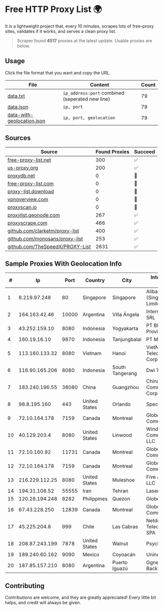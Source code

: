 
# Free HTTP Proxy List 🌍

It is a lightweight project that, every 10 minutes, scrapes lots of free-proxy sites, validates if it works, and serves a clean proxy list.


> Scraper found **4517** proxies at the latest update. Usable proxies are below.

## Usage

Click the file format that you want and copy the URL.


|File|Content|Count|
|----|-------|-----|
|[data.txt](https://raw.githubusercontent.com/themiralay/Proxy-List-World/master/data.txt)|`ip_address:port` combined (seperated new line)|79|
|[data.json](https://raw.githubusercontent.com/themiralay/Proxy-List-World/master/data.json)|`ip, port`|79|
|[data-with-geolocation.json](https://raw.githubusercontent.com/themiralay/Proxy-List-World/master/data-with-geolocation.json)|`ip, port, geolocation`|79|

## Sources

|Source|Found Proxies|Succeed|
|------|-------------|-------|
|[free-proxy-list.net](https://free-proxy-list.net)|300|✅|
|[us-proxy.org](https://www.us-proxy.org)|200|✅|
|[proxydb.net](http://proxydb.net)|0|🚫|
|[free-proxy-list.com](https://free-proxy-list.com/?page=&port=&type%5B%5D=http&type%5B%5D=https&up_time=0&search=Search)|0|🚫|
|[proxy-list.download](https://www.proxy-list.download/HTTP)|0|🚫|
|[vpnoverview.com](https://vpnoverview.com/privacy/anonymous-browsing/free-proxy-servers)|0|🚫|
|[proxyscan.io](https://www.proxyscan.io)|0|🚫|
|[proxylist.geonode.com](https://proxylist.geonode.com/api/proxy-list?limit=300&page=1&sort_by=lastChecked&sort_type=desc&protocols=http,https)|267|✅|
|[proxyscrape.com](https://api.proxyscrape.com/v2/?request=displayproxies&protocol=http&timeout=10000&country=all&ssl=all&anonymity=all)|466|✅|
|[github.com/clarketm/proxy-list](https://raw.githubusercontent.com/clarketm/proxy-list/master/proxy-list-raw.txt)|400|✅|
|[github.com/monosans/proxy-list](https://raw.githubusercontent.com/monosans/proxy-list/main/proxies/http.txt)|253|✅|
|[github.com/TheSpeedX/PROXY-List](https://raw.githubusercontent.com/TheSpeedX/PROXY-List/master/http.txt)|2631|✅|


## Sample Proxies With Geolocation Info

|#|Ip|Port|Country|City|Internet Service Provider|
|-|--|----|-------|----|-------------------------|
|1|8.219.97.248|80|Singapore|Singapore|Alibaba Cloud (Singapore) Private Limited|
|2|164.163.42.46|10000|Argentina|Villa Ángela|Interret Villa Angela SRL|
|3|43.252.159.10|8080|Indonesia|Yogyakarta|PT Blip Integrator Provider|
|4|160.19.16.10|9870|Indonesia|Tanjungbalai|PT Media Balai Nusa|
|5|113.160.133.32|8080|Vietnam|Hanoi|VietNam Post and Telecom Corporation|
|6|116.90.165.206|8080|Indonesia|South Tangerang|Dwi Tunggal Putra|
|7|183.240.196.55|38080|China|Guangzhou|China Mobile Communications Corporation|
|8|98.8.195.160|443|United States|Orlando|Spectrum|
|9|72.10.164.178|7159|Canada|Montreal|GloboTech Communications|
|10|40.129.203.4|8080|United States|Linwood|Windstream Communications LLC|
|11|72.10.160.92|11731|Canada|Montreal|GloboTech Communications|
|12|72.10.164.178|7159|Canada|Montreal|GloboTech Communications|
|13|216.229.112.25|8080|United States|Muleshoe|Five Area Systems, LLC|
|14|194.31.108.52|55555|Iran|Tehran|Laser Company Ltd|
|15|120.28.194.248|8282|Philippines|Quezon|Globe Telecom|
|16|67.43.228.250|12839|Canada|Montreal|GloboTech Communications|
|17|45.225.204.8|999|Chile|Las Cabras|Netdelsur Telecomunicaciones SPA|
|18|208.87.243.199|7878|United States|Walnut|Psychz Networks|
|19|189.240.60.162|9090|Mexico|Coyoacán|Uninet S.A. de C.V.|
|20|187.85.157.210|8080|Argentina|Puerto Iguazú|Ggnet Telecom Backbone|



## Contributing

Contributions are welcome, and they are greatly appreciated! Every
little bit helps, and credit will always be given.

